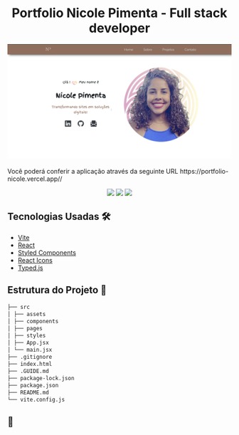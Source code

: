 <h1 align="center">Portfolio Nicole Pimenta - Full stack developer</h1>

<div align="center">
<img src="./src/assets/portfolio.png" width="600px">

</div> <br>
Você poderá conferir a aplicação através da seguinte URL https://portfolio-nicole.vercel.app//

<p align="center">
<img src="https://img.shields.io/badge/vite-white?style=for-the-badge&logo=vite&logoColor=8B73FE"></img>
<img src="https://img.shields.io/badge/react-white?style=for-the-badge&logo=vite&logoColor=8B73FE"></img>
<img src="https://img.shields.io/badge/styled-components-white?style=for-the-badge&logo=vite&logoColor=8B73FE"></img>

</p>

## Tecnologias Usadas 🛠️

- [Vite](https://vitejs.dev)
- [React](https://react.dev/)
- [Styled Components](https://styled-components.com/)
- [React Icons](https://www.npmjs.com/package/react-icons)
- [Typed.js](https://mattboldt.com/demos/typed-js/)

## Estrutura do Projeto 📂

```
├── src
│ ├── assets
│ ├── components
│ ├── pages
│ ├── styles
│ ├── App.jsx
│ └── main.jsx
├── .gitignore
├── index.html
├── .GUIDE.md
├── package-lock.json
├── package.json
├── README.md
└── vite.config.js
```

## 💛

<br>
